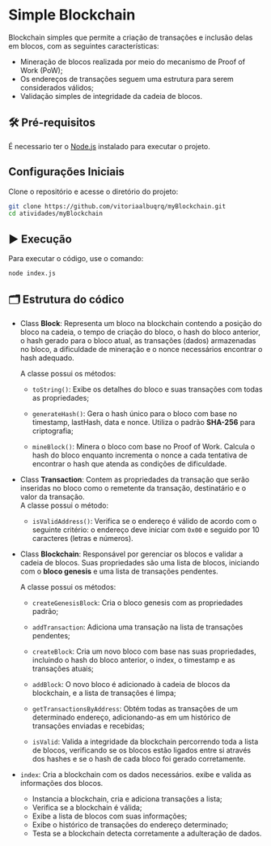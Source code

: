 # Simple Blockchain 
Blockchain simples que permite a criação de transações e inclusão delas em blocos, com as seguintes características:
- Mineração de blocos realizada por meio do mecanismo de Proof of Work (PoW);
- Os endereços de transações seguem uma estrutura para serem considerados válidos;
- Validação simples de integridade da cadeia de blocos.

## 🛠️ Pré-requisitos
É necessario ter o [Node.js](https://nodejs.org/) instalado para executar o projeto.

## Configurações Iniciais

Clone o repositório e acesse o diretório do projeto:
  ```bash
  git clone https://github.com/vitoriaalbuqrq/myBlockchain.git
  cd atividades/myBlockchain
  ```

## ▶️ Execução
Para executar o código, use o comando:
```bash
node index.js
```
## 🗂️ Estrutura do códico
- Class **Block**:
    Representa um bloco na blockchain contendo a posição do bloco na cadeia, o tempo de criação do bloco, o hash do bloco anterior, o hash gerado para o bloco atual, as transações (dados) armazenadas no bloco, a dificuldade de mineração e o nonce necessários encontrar o hash adequado.<br/>

  A classe possui os métodos:
  - `toString()`: Exibe os detalhes do bloco e suas transações com todas as propriedades;
  
  - `generateHash()`: Gera o hash único para o bloco com base no timestamp, lastHash, data e nonce. Utiliza o padrão **SHA-256** para criptografia;

  - `mineBlock()`: Minera o bloco com base no Proof of Work. Calcula o hash do bloco enquanto incrementa o nonce a cada tentativa de encontrar o hash que atenda as condições de dificuldade.
  
- Class **Transaction**: Contem as propriedades da transação que serão inseridas no bloco como o remetente da transação, destinatário e o valor da transação.<br/>
  A classe possui o método:
  - `isValidAddress()`: Verifica se o endereço é válido de acordo com o seguinte critério: o endereço deve iniciar com `0x00` e seguido por 10 caracteres (letras e números).

- Class **Blockchain**: Responsável por gerenciar os blocos e validar a cadeia de blocos. Suas propriedades são uma lista de blocos, iniciando com o **bloco genesis** e uma lista de transações pendentes.<br/>
  
  A classe possui os métodos:
  - `createGenesisBlock`: Cria o bloco genesis com as propriedades padrão;
  
  - `addTransaction`: Adiciona uma transação na lista de transações pendentes;
  
  - `createBlock`: Cria um novo bloco com base nas suas propriedades, incluindo o hash do bloco anterior, o index, o timestamp e as transações atuais;
  
  - `addBlock`: O novo bloco é adicionado à cadeia de blocos da blockchain, e a lista de transações é limpa;
  
  - `getTransactionsByAddress`: Obtém todas as transações de um determinado endereço, adicionando-as em um histórico de transações enviadas e recebidas;
  
  - `isValid`: Valida a integridade da blockchain percorrendo toda a lista de blocos, verificando se os blocos estão ligados entre si através dos hashes e se o hash de cada bloco foi gerado corretamente.

- `index`: Cria a blockchain com os dados necessários. exibe e valida as informações dos blocos.
  - Instancia a blockchain, cria e adiciona transações a lista;
  - Verifica se a blockchain é válida;
  - Exibe a lista de blocos com suas informações;
  - Exibe o histórico de transações do endereço determinado;
  - Testa se a blockchain detecta corretamente a adulteração de dados.
  
